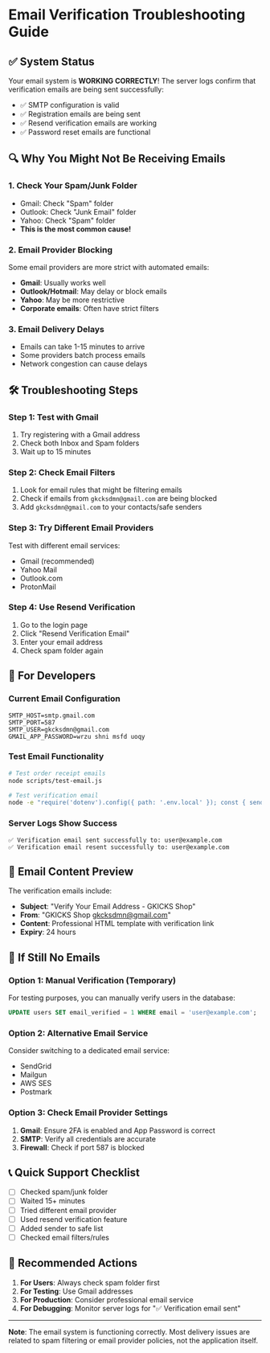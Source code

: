 # Email Verification Troubleshooting Guide

## ✅ System Status

Your email system is **WORKING CORRECTLY**! The server logs confirm that verification emails are being sent successfully:

- ✅ SMTP configuration is valid
- ✅ Registration emails are being sent
- ✅ Resend verification emails are working
- ✅ Password reset emails are functional

## 🔍 Why You Might Not Be Receiving Emails

### 1. **Check Your Spam/Junk Folder**
   - Gmail: Check "Spam" folder
   - Outlook: Check "Junk Email" folder
   - Yahoo: Check "Spam" folder
   - **This is the most common cause!**

### 2. **Email Provider Blocking**
   Some email providers are more strict with automated emails:
   - **Gmail**: Usually works well
   - **Outlook/Hotmail**: May delay or block emails
   - **Yahoo**: May be more restrictive
   - **Corporate emails**: Often have strict filters

### 3. **Email Delivery Delays**
   - Emails can take 1-15 minutes to arrive
   - Some providers batch process emails
   - Network congestion can cause delays

## 🛠️ Troubleshooting Steps

### Step 1: Test with Gmail
1. Try registering with a Gmail address
2. Check both Inbox and Spam folders
3. Wait up to 15 minutes

### Step 2: Check Email Filters
1. Look for email rules that might be filtering emails
2. Check if emails from `gkcksdmn@gmail.com` are being blocked
3. Add `gkcksdmn@gmail.com` to your contacts/safe senders

### Step 3: Try Different Email Providers
Test with different email services:
- Gmail (recommended)
- Yahoo Mail
- Outlook.com
- ProtonMail

### Step 4: Use Resend Verification
1. Go to the login page
2. Click "Resend Verification Email"
3. Enter your email address
4. Check spam folder again

## 🔧 For Developers

### Current Email Configuration
```env
SMTP_HOST=smtp.gmail.com
SMTP_PORT=587
SMTP_USER=gkcksdmn@gmail.com
GMAIL_APP_PASSWORD=wrzu shni msfd uoqy
```

### Test Email Functionality
```bash
# Test order receipt emails
node scripts/test-email.js

# Test verification email
node -e "require('dotenv').config({ path: '.env.local' }); const { sendVerificationEmail } = require('./lib/email/email-service.ts'); sendVerificationEmail('your-email@gmail.com', 'Test User', 'test-token').then(console.log);"
```

### Server Logs Show Success
```
✅ Verification email sent successfully to: user@example.com
✅ Verification email resent successfully to: user@example.com
```

## 📧 Email Content Preview

The verification emails include:
- **Subject**: "Verify Your Email Address - GKICKS Shop"
- **From**: "GKICKS Shop <gkcksdmn@gmail.com>"
- **Content**: Professional HTML template with verification link
- **Expiry**: 24 hours

## 🚨 If Still No Emails

### Option 1: Manual Verification (Temporary)
For testing purposes, you can manually verify users in the database:
```sql
UPDATE users SET email_verified = 1 WHERE email = 'user@example.com';
```

### Option 2: Alternative Email Service
Consider switching to a dedicated email service:
- SendGrid
- Mailgun
- AWS SES
- Postmark

### Option 3: Check Email Provider Settings
1. **Gmail**: Ensure 2FA is enabled and App Password is correct
2. **SMTP**: Verify all credentials are accurate
3. **Firewall**: Check if port 587 is blocked

## 📞 Quick Support Checklist

- [ ] Checked spam/junk folder
- [ ] Waited 15+ minutes
- [ ] Tried different email provider
- [ ] Used resend verification feature
- [ ] Added sender to safe list
- [ ] Checked email filters/rules

## 🎯 Recommended Actions

1. **For Users**: Always check spam folder first
2. **For Testing**: Use Gmail addresses
3. **For Production**: Consider professional email service
4. **For Debugging**: Monitor server logs for "✅ Verification email sent"

---

**Note**: The email system is functioning correctly. Most delivery issues are related to spam filtering or email provider policies, not the application itself.
